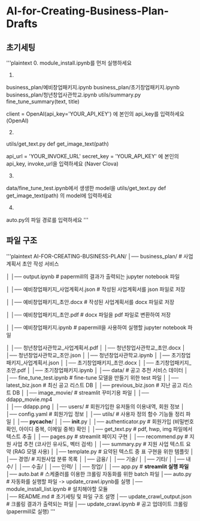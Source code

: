 # AI-for-Creating-Business-Plan-Drafts

## 초기세팅
'''plaintext
0. module_install.ipynb를  먼저 실행하세요

1.
business_plan/예비창업패키지.ipynb
business_plan/초기창업패키지.ipynb
business_plan/청년창업사관학교.ipynb
utils/summary.py fine_tune_summary(text, title)

client = OpenAI(api_key='YOUR_API_KEY')
에 본인의 api_key를 입력하세요 (OpenAI)

2.
utils/get_text.py def get_image_text(path)

api_url = 'YOUR_INVOKE_URL' 
secret_key = 'YOUR_API_KEY'
에 본인의 api_key, invoke_url을 입력하세요 (Naver Clova)

3.
data/fine_tune_test.ipynb에서 생생한 model을
utils/get_text.py def get_image_text(path)
의 model에 입력하세요

4. 
auto.py의 파일 경로를 입력하세요
'''

## 파일 구조

'''plaintext
AI-FOR-CREATING-BUSINESS-PLAN/
│── business_plan/                        # 사업계획서 초안 작성 서비스

│   │── output.ipynb                      # papermill의 결과가 출력되는 jupyter notebook 파일

│   │── 예비창업패키지_사업계획서.json      # 작성된 사업계획서를 json 파일로 저장

│   │── 예비창업패키지_초안.docx            # 작성된 사업계획서를 docx 파일로 저장

│   │── 예비창업패키지_초안.pdf             # docx 파일을 pdf 파일로 변환하여 저장

│   │── 예비창업패키지.ipynb                # papermill을 사용하여 실행할 jupyter notebook 파일

│   │── 청년창업사관학교_사업계획서.pdf
│   │── 청년창업사관학교_초안.docx
│   │── 청년창업사관학교_초안.json
│   │── 청년창업사관학교.ipynb
│   │── 초기창업패키지_사업계획서.json
│   │── 초기창업패키지_초안.docx
│   │── 초기창업패키지_초안.pdf
│   │── 초기창업패키지.ipynb
│
│── data/                                   # 공고 추천 서비스 데이터
│   │── fine_tune_test.ipynb                # fine-tune 모델을 만들기 위한 test 파일
│   │── latest_biz.json                     # 최신 공고 리스트 DB
│   │── previous_biz.json                   # 지난 공고 리스트 DB
│
│── image_movie/                            # streamlit 꾸미기용 파일
│   │── ddapp_movie.mp4                 
│   │── ddapp.png
│
│── users/                                  # 회원가입한 유저들의 이용내역, 회원 정보
│   │── config.yaml                         # 회원가입 정보
│
│── utils/                                  # 사용자 정의 함수 기능들 정리 파일
│   │── __pycache__/
│   │── __init__.py
│   │── authenticator.py                    # 회원가입 (비밀번호 확인, 아이디 중복, 이메일 중복) 확인
│   │── get_text.py                         # pdf, hwp, img 파일에서 텍스트 추출
│   │── pages.py                            # streamlit 페이지 구현
│   │── recommend.py                        # 지원 사업 추천 (코사인 유사도, 벡터 검색)
│   │── summary.py                          # 지원 사업 텍스트 요약 (RAG 모델 사용)
│   │── template.py                         # 요약된 텍스트 중 표 구현을 위한 템플릿
│   │── 경영/                               # 지원사업 분류 목록
│   │── 금융/
│   │── 기술/
│   │── 기타/
│   │── 내수/
│   │── 수출/
│   │── 인력/
│   │── 창업/
│
│── app.py                                  # **streamlit 실행 파일**
│── auto.bat                                # 스케줄러를 이용한 크롤링 자동화를 위한 batch 파일
│── auto.py                                 # 자동화를 실행할 파일 -> update_crawl.ipynb를 실행
│── module_install_list.ipynb               # 설치해야할 모듈             
│── README.md                               # 초기세팅 및 파일 구조 설명
│── update_crawl_output.json                # 크롤링 결과가 출력되는 파일
│── update_crawl.ipynb                      # 공고 업데이트 크롤링 (papermill로 실행)
'''

